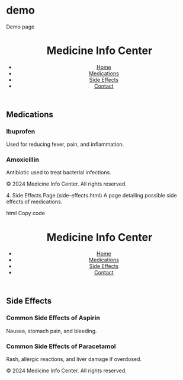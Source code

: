 # demo
Demo page
<!DOCTYPE html>
<html lang="en">
<head>
    <meta charset="UTF-8">
    <meta name="viewport" content="width=device-width, initial-scale=1.0">
    <title>Medications - Medicine Info Center</title>
    <link rel="stylesheet" href="styles.css">
</head>
<body>
    <header>
        <h1>Medicine Info Center</h1>
        <nav>
            <ul>
                <li><a href="index.html">Home</a></li>
                <li><a href="medications.html">Medications</a></li>
                <li><a href="side-effects.html">Side Effects</a></li>
                <li><a href="contact.html">Contact</a></li>
            </ul>
        </nav>
    </header>
    <main>
        <section id="medications">
            <h2>Medications</h2>
            <div class="card">
                <h3>Ibuprofen</h3>
                <p>Used for reducing fever, pain, and inflammation.</p>
            </div>
            <div class="card">
                <h3>Amoxicillin</h3>
                <p>Antibiotic used to treat bacterial infections.</p>
            </div>
        </section>
    </main>
    <footer>
        <p>&copy; 2024 Medicine Info Center. All rights reserved.</p>
    </footer>
</body>
</html>
4. Side Effects Page (side-effects.html)
A page detailing possible side effects of medications.

html
Copy code
<!DOCTYPE html>
<html lang="en">
<head>
    <meta charset="UTF-8">
    <meta name="viewport" content="width=device-width, initial-scale=1.0">
    <title>Side Effects - Medicine Info Center</title>
    <link rel="stylesheet" href="styles.css">
</head>
<body>
    <header>
        <h1>Medicine Info Center</h1>
        <nav>
            <ul>
                <li><a href="index.html">Home</a></li>
                <li><a href="medications.html">Medications</a></li>
                <li><a href="side-effects.html">Side Effects</a></li>
                <li><a href="contact.html">Contact</a></li>
            </ul>
        </nav>
    </header>
    <main>
        <section id="side-effects">
            <h2>Side Effects</h2>
            <div class="card">
                <h3>Common Side Effects of Aspirin</h3>
                <p>Nausea, stomach pain, and bleeding.</p>
            </div>
            <div class="card">
                <h3>Common Side Effects of Paracetamol</h3>
                <p>Rash, allergic reactions, and liver damage if overdosed.</p>
            </div>
        </section>
    </main>
    <footer>
        <p>&copy; 2024 Medicine Info Center. All rights reserved.</p>
    </footer>
</body>
</html>
